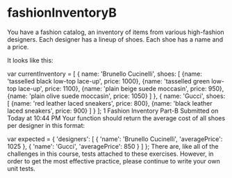 # fashionInventoryB
You have a fashion catalog, an inventory of items from various high-fashion designers. Each designer has a lineup of shoes. Each shoe has a name and a price.

It looks like this:

var currentInventory = [
  {
    name: 'Brunello Cucinelli',
    shoes: [
      {name: 'tasselled black low-top lace-up', price: 1000},
      {name: 'tasselled green low-top lace-up', price: 1100},
      {name: 'plain beige suede moccasin', price: 950},
      {name: 'plain olive suede moccasin', price: 1050}
    ]
  },
  {
    name: 'Gucci',
    shoes: [
      {name: 'red leather laced sneakers', price: 800},
      {name: 'black leather laced sneakers', price: 900}
    ]
  }
];
1
Fashion Inventory Part-B
Submitted on Today at 10:44 PM
Your function should return the average cost of all shoes per designer in this format:

var expected = {
  'designers': [
    {
      'name': 'Brunello Cucinelli',
      'averagePrice': 1025
    },
    {
      'name': 'Gucci',
      'averagePrice': 850
    }
  ]
};
There are, like all of the challenges in this course, tests attached to these exercises. However, in order to get the most effective practice, please continue to write your own unit tests.
